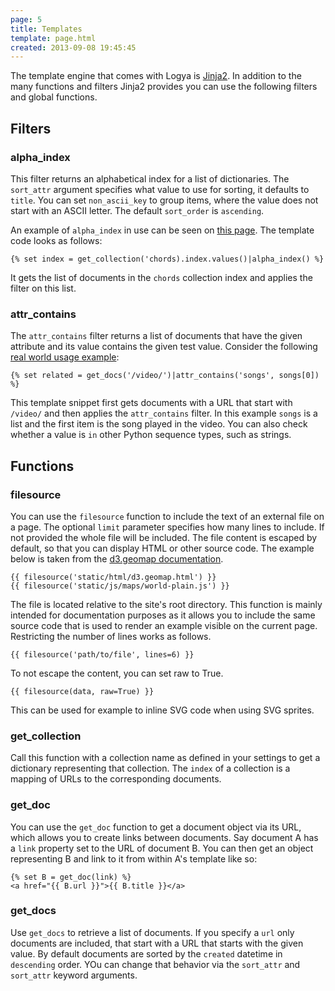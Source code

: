 ```yaml
---
page: 5
title: Templates
template: page.html
created: 2013-09-08 19:45:45
---
```

The template engine that comes with Logya is [Jinja2](http://jinja.pocoo.org/). In addition to the many functions and filters Jinja2 provides you can use the following filters and global functions.

## Filters

### alpha_index

This filter returns an alphabetical index for a list of dictionaries. The `sort_attr` argument specifies what value to use for sorting, it defaults to `title`. You can set `non_ascii_key` to group items, where the value does not start with an ASCII letter. The default `sort_order` is `ascending`.

An example of `alpha_index` in use can be seen on [this page](https://ukealong.com/chords/). The template code looks as follows:

    {% set index = get_collection('chords).index.values()|alpha_index() %}

It gets the list of documents in the `chords` collection index and applies the filter on this list.

### attr_contains

The `attr_contains` filter returns a list of documents that have the given attribute and its value contains the given test value. Consider the following [real world usage example](https://ukealong.com/video/zwC4bGMOkzk/):

    {% set related = get_docs('/video/')|attr_contains('songs', songs[0]) %}

This template snippet first gets documents with a URL that start with `/video/` and then applies the `attr_contains` filter. In this example `songs` is a list and the first item is the song played in the video. You can also check whether a value is `in` other Python sequence types, such as strings.

## Functions

### filesource

You can use the `filesource` function to include the text of an external file on a page. The optional `limit` parameter specifies how many lines to include. If not provided the whole file will be included. The file content is escaped by default, so that you can display HTML or other source code. The example below is taken from the [d3.geomap documentation](http://d3-geomap.github.io/).

    {{ filesource('static/html/d3.geomap.html') }}
    {{ filesource('static/js/maps/world-plain.js') }}

The file is located relative to the site's root directory. This function is mainly intended for documentation purposes as it allows you to include the same source code that is used to render an example visible on the current page. Restricting the number of lines works as follows.

    {{ filesource('path/to/file', lines=6) }}

To not escape the content, you can set raw to True.

    {{ filesource(data, raw=True) }}

This can be used for example to inline SVG code when using SVG sprites.

### get_collection

Call this function with a collection name as defined in your settings to get a dictionary representing that collection. The `index` of a collection is a mapping of URLs to the corresponding documents.

### get_doc

You can use the `get_doc` function to get a document object via its URL, which allows you to create links between documents. Say document A has a `link` property set to the URL of document B. You can then get an object representing B and link to it from within A's template like so:

    {% set B = get_doc(link) %}
    <a href="{{ B.url }}">{{ B.title }}</a>

### get_docs

Use `get_docs` to retrieve a list of documents. If you specify a `url` only documents are included, that start with a URL that starts with the given value. By default documents are sorted by the `created` datetime in `descending` order. YOu can change that behavior via the `sort_attr` and `sort_attr` keyword arguments.

